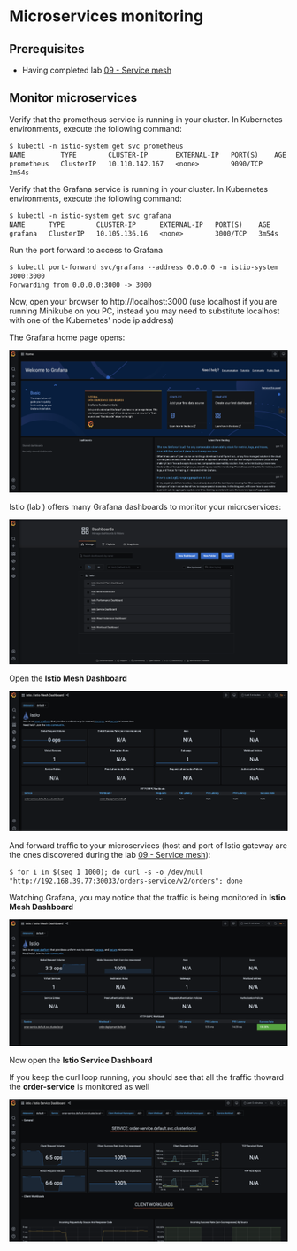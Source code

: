 # Microservices monitoring

## Prerequisites

- Having completed lab [09 - Service mesh](labs/09-Service_mesh/README.md)

## Monitor microservices

Verify that the prometheus service is running in your cluster.
In Kubernetes environments, execute the following command:

```console
$ kubectl -n istio-system get svc prometheus
NAME         TYPE        CLUSTER-IP       EXTERNAL-IP   PORT(S)    AGE
prometheus   ClusterIP   10.110.142.167   <none>        9090/TCP   2m54s
```

Verify that the Grafana service is running in your cluster.
In Kubernetes environments, execute the following command:

```console
$ kubectl -n istio-system get svc grafana
NAME      TYPE        CLUSTER-IP      EXTERNAL-IP   PORT(S)    AGE
grafana   ClusterIP   10.105.136.16   <none>        3000/TCP   3m54s
```

Run the port forward to access to Grafana

```console
$ kubectl port-forward svc/grafana --address 0.0.0.0 -n istio-system 3000:3000
Forwarding from 0.0.0.0:3000 -> 3000
```

Now, open your browser to http://localhost:3000 (use localhost if you are running Minikube on you PC, instead you may need to substitute localhost with one of the Kubernetes' node ip address)

The Grafana home page opens:

![](img/1.png)

Istio (lab ) offers many Grafana dashboards to monitor your microservices:

![](img/2.png)

Open the **Istio Mesh Dashboard**

![](img/3.png)

And forward traffic to your microservices (host and port of Istio gateway are the ones discovered during the lab [09 - Service mesh](labs/09-Service_mesh/README.md)):

```console
$ for i in $(seq 1 1000); do curl -s -o /dev/null "http://192.168.39.77:30033/orders-service/v2/orders"; done
```

Watching Grafana, you may notice that the traffic is being monitored in **Istio Mesh Dashboard**

![](img/4.png)

Now open the **Istio Service Dashboard**

If you keep the curl loop running, you should see that all the fraffic thoward the **order-service** is monitored as well

![](img/5.png)
 
